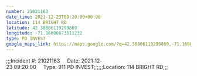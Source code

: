 ```yaml
---
number: 21021163
date_time: 2021-12-23T09:20:00+00:00
location: 114 BRIGHT RD
latitude: 42.38806119299869
longitude: -71.16086673511232
type: PD INVEST
google_maps_link: https://maps.google.com/?q=42.38806119299869,-71.16086673511232
---
```


;;;Incident #: 21021163     Date: 2021‐12‐23 09:20:00     Type: 911 PD INVEST;;;;;;Location: 114 BRIGHT RD;;;
